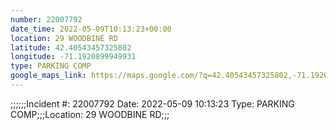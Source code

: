 ```yaml
---
number: 22007792
date_time: 2022-05-09T10:13:23+00:00
location: 29 WOODBINE RD
latitude: 42.40543457325802
longitude: -71.1920899949931
type: PARKING COMP
google_maps_link: https://maps.google.com/?q=42.40543457325802,-71.1920899949931
---
```


;;;;;;Incident #: 22007792   Date: 2022-05-09 10:13:23   Type: PARKING COMP;;;Location: 29 WOODBINE RD;;;
